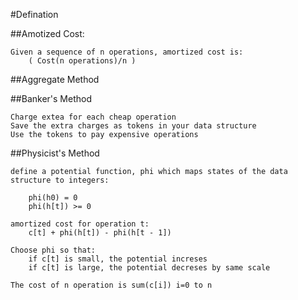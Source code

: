 #Defination

##Amotized Cost:

	Given a sequence of n operations, amortized cost is:
		( Cost(n operations)/n )

##Aggregate Method

##Banker's Method

	Charge extea for each cheap operation
	Save the extra charges as tokens in your data structure
	Use the tokens to pay expensive operations

##Physicist's Method

	define a potential function, phi which maps states of the data structure to integers:

		phi(h0) = 0
		phi(h[t]) >= 0

	amortized cost for operation t:
		c[t] + phi(h[t]) - phi(h[t - 1])

	Choose phi so that:
		if c[t] is small, the potential increses
		if c[t] is large, the potential decreses by same scale

	The cost of n operation is sum(c[i]) i=0 to n